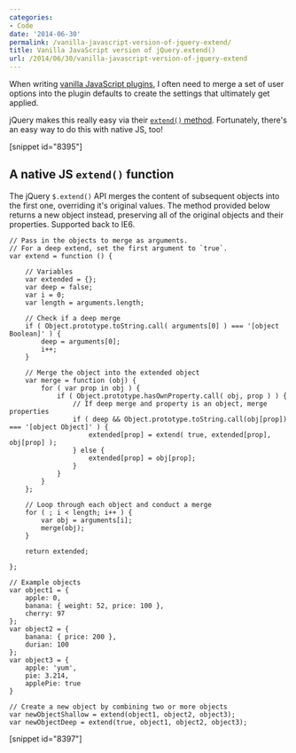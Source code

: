 ```yaml
---
categories:
- Code
date: '2014-06-30'
permalink: /vanilla-javascript-version-of-jquery-extend/
title: Vanilla JavaScript version of jQuery.extend()
url: /2014/06/30/vanilla-javascript-version-of-jquery-extend
---
```


When writing [vanilla JavaScript plugins](https://gist.github.com/cferdinandi/ece94569aefcffa5f7fa), I often need to merge a set of user options into the plugin defaults to create the settings that ultimately get applied.

jQuery makes this really easy via their [`extend()` method](http://api.jquery.com/jquery.extend/). Fortunately, there's an easy way to do this with native JS, too!

[snippet id="8395"]

## A native JS `extend()` function

The jQuery `$.extend()` API merges the content of subsequent objects into the first one, overriding it's original values. The method provided below returns a new object instead, preserving all of the original objects and their properties. Supported back to IE6.

```language-javascript
// Pass in the objects to merge as arguments.
// For a deep extend, set the first argument to `true`.
var extend = function () {

	// Variables
	var extended = {};
	var deep = false;
	var i = 0;
	var length = arguments.length;

	// Check if a deep merge
	if ( Object.prototype.toString.call( arguments[0] ) === '[object Boolean]' ) {
		deep = arguments[0];
		i++;
	}

	// Merge the object into the extended object
	var merge = function (obj) {
		for ( var prop in obj ) {
			if ( Object.prototype.hasOwnProperty.call( obj, prop ) ) {
				// If deep merge and property is an object, merge properties
				if ( deep && Object.prototype.toString.call(obj[prop]) === '[object Object]' ) {
					extended[prop] = extend( true, extended[prop], obj[prop] );
				} else {
					extended[prop] = obj[prop];
				}
			}
		}
	};

	// Loop through each object and conduct a merge
	for ( ; i < length; i++ ) {
		var obj = arguments[i];
		merge(obj);
	}

	return extended;

};

// Example objects
var object1 = {
	apple: 0,
	banana: { weight: 52, price: 100 },
	cherry: 97
};
var object2 = {
	banana: { price: 200 },
	durian: 100
};
var object3 = {
	apple: 'yum',
	pie: 3.214,
	applePie: true
}

// Create a new object by combining two or more objects
var newObjectShallow = extend(object1, object2, object3);
var newObjectDeep = extend(true, object1, object2, object3);
```

[snippet id="8397"]